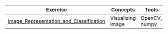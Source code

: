 Exercise | Concepts | Tools 
--- | --- | ---
[Image_Representation_and_Classification](1_4_Image_Representation_and_Classification) | Visualizing image | OpenCV, numpy

